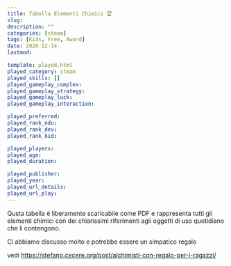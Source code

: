 ```yaml
---
title: Tabella Elementi Chimici 🏆
slug: 
description: ""
categories: [steam]
tags: [Kids, Free, Award]
date: 2020-12-14
lastmod: 

template: played.html
played_category: steam
played_skills: []
played_gameplay_complex: 
played_gameplay_strategy: 
played_gameplay_luck: 
played_gameplay_interaction: 

played_preferred: 
played_rank_edu: 
played_rank_dev: 
played_rank_kid: 

played_players: 
played_age: 
played_duration: 

played_publisher: 
played_year: 
played_url_details: 
played_url_play: 
---
```


Qusta tabella è liberamente scaricabile come PDF e rappresenta tutti gli elementi chimici con dei chiarissimi riferimenti agli oggetti di uso quotidiano che li contengono.

Ci abbiamo discusso molto e potrebbe essere un simpatico regalo

vedi <https://stefano.cecere.org/post/alchimisti-con-regalo-per-i-ragazzi/>
